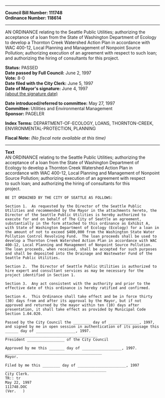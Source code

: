 * * * * *  
  
**Council Bill Number: [](#h0)[](#h2)111748**   
**Ordinance Number: 118614**  
  
* * * * *  
  
AN ORDINANCE relating to the Seattle Public Utilities; authorizing the acceptance of a loan from the State of Washington Department of Ecology to develop a Thornton Creek Watershed Action Plan in accordance with WAC 400-12, Local Planning and Management of Nonpoint Source Pollution; authorizing execution of an agreement with respect to such loan; and authorizing the hiring of consultants for this project.  
  
**Status:** PASSED   
**Date passed by Full Council:** June 2, 1997   
**Vote:** 8-0   
**Date filed with the City Clerk:** June 5, 1997   
**Date of Mayor's signature:** June 4, 1997   
[(about the signature date)](/~public/approvaldate.htm)   
  
  
**Date introduced/referred to committee:** May 27, 1997   
**Committee:** Utilities and Environmental Management   
**Sponsor:** PAGELER   
  
**Index Terms:** DEPARTMENT-OF-ECOLOGY, LOANS, THORNTON-CREEK, ENVIRONMENTAL-PROTECTION, PLANNING  
  
**Fiscal Note:** *(No fiscal note available at this time)*  
  
* * * * *  
  
**Text**  
    AN ORDINANCE relating to the Seattle Public Utilities; authorizing the  
    acceptance of a loan from the State of Washington Department of  
    Ecology to develop a Thornton Creek Watershed Action Plan in  
    accordance with WAC 400-12, Local Planning and Management of Nonpoint  
    Source Pollution; authorizing execution of an agreement with respect  
    to such loan; and authorizing the hiring of consultants for this  
    project.  
  
    BE IT ORDAINED BY THE CITY OF SEATTLE AS FOLLOWS:  
  
    Section 1.  As requested by the Director of the Seattle Public  
    Utilities and recommended by the Mayor in the attachments hereto, the  
    Director of the Seattle Public Utilities is hereby authorized to  
    execute for and on behalf of The City of Seattle an agreement,  
    substantially in the form attached to this ordinance as Exhibit A,  
    with State of Washington Department of Ecology (Ecology) for a loan in  
    the amount of not to exceed $400,000 from the Washington State Water  
    Pollution Control Revolving Fund.  The loan proceeds shall be used to  
    develop a Thornton Creek Watershed Action Plan in accordance with WAC  
    400-12, Local Planning and Management of Nonpoint Source Pollution.  
    The loan proceeds, when received, shall be accepted for such purposes  
    and shall be deposited into the Drainage and Wastewater Fund of the  
    Seattle Public Utilities.  
  
    Section 2.  The Director of Seattle Public Utilities is authorized to  
    hire expert and consultant services as may be necessary for the  
    project identified in Section 1.  
  
    Section 3.  Any act consistent with the authority and prior to the  
    effective date of this ordinance is hereby ratified and confirmed.  
  
    Section 4.  This Ordinance shall take effect and be in force thirty  
    (30) days from and after its approval by the Mayor, but if not  
    approved and returned by the mayor within ten (10) days after  
    presentation, it shall take effect as provided by Municipal Code  
    Section 1.04.020.  
  
    Passed by the City Council the ________ day of ______________, 1997,  
    and signed by me in open session in authentication of its passage this  
    ______ day of __________________, 1997.  
    __________________________________________  
    President _________________ of the City Council  
  
    Approved by me this _______ day of __________________, 1997.  
    ____________________________________________  
    Mayor.  
  
    Filed by me this ________ day of ______________________, 1997  
    ______________________________________________  
    City Clerk.  
    TR:: tr  
    May 22, 1997  
    111748.DOC  
    (Ver.   )  

